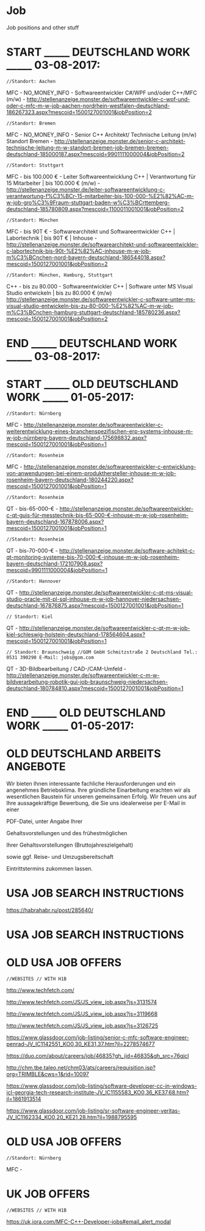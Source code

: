 # Job
Job positions and other stuff


# START _____ DEUTSCHLAND WORK  _____ 03-08-2017:

    //Standort: Aachen
MFC - NO_MONEY_INFO - Softwareentwickler C#/WPF und/oder C++/MFC (m/w) - http://stellenanzeige.monster.de/softwareentwickler-c-wpf-und-oder-c-mfc-m-w-job-aachen-nordrhein-westfalen-deutschland-186267323.aspx?mescoid=1500127001001&jobPosition=2

    //Standort: Bremen
MFC - NO_MONEY_INFO - Senior C++ Architekt/ Technische Leitung (m/w) Standort Bremen - http://stellenanzeige.monster.de/senior-c-architekt-technische-leitung-m-w-standort-bremen-job-bremen-bremen-deutschland-185000187.aspx?mescoid=9901111000004&jobPosition=2

    //Standort: Stuttgart
MFC - bis 100.000 € - Leiter Softwareentwicklung C++ | Verantwortung für 15 Mitarbeiter | bis 100.000 € (m/w) -  http://stellenanzeige.monster.de/leiter-softwareentwicklung-c-verantwortung-f%C3%BCr-15-mitarbeiter-bis-100-000-%E2%82%AC-m-w-job-gro%C3%9Fraum-stuttgart-baden-w%C3%BCrttemberg-deutschland-185780809.aspx?mescoid=1100011001001&jobPosition=2

    //Standort: München
MFC - bis 90T € - Softwarearchitekt und Softwareentwickler C++ | Labortechnik | bis 90T € | Inhouse - http://stellenanzeige.monster.de/softwarearchitekt-und-softwareentwickler-c-labortechnik-bis-90t-%E2%82%AC-inhouse-m-w-job-m%C3%BCnchen-nord-bayern-deutschland-186544018.aspx?mescoid=1500127001001&jobPosition=2

    //Standort: München, Hamburg, Stuttgart
C++ - bis zu 80.000 - Softwareentwickler C++ | Software unter MS Visual Studio entwickeln | bis zu 80.000 € (m/w)
http://stellenanzeige.monster.de/softwareentwickler-c-software-unter-ms-visual-studio-entwickeln-bis-zu-80-000-%E2%82%AC-m-w-job-m%C3%BCnchen-hamburg-stuttgart-deutschland-185780236.aspx?mescoid=1500127001001&jobPosition=2

# END _____ DEUTSCHLAND WORK  _____ 03-08-2017:


# START _____ OLD DEUTSCHLAND WORK  _____ 01-05-2017:

    //Standort: Nürnberg
MFC - http://stellenanzeige.monster.de/softwareentwickler-c-weiterentwicklung-eines-branchenspezifischen-erp-systems-inhouse-m-w-job-nürnberg-bayern-deutschland-175698832.aspx?mescoid=1500127001001&jobPosition=1

    //Standort: Rosenheim
MFC - http://stellenanzeige.monster.de/softwareentwickler-c-entwicklung-von-anwendungen-bei-einem-produkthersteller-inhouse-m-w-job-rosenheim-bayern-deutschland-180244220.aspx?mescoid=1500127001001&jobPosition=1


    //Standort: Rosenheim
QT - bis-65-000-€ - http://stellenanzeige.monster.de/softwareentwickler-c-qt-guis-für-messtechnik-bis-65-000-€-inhouse-m-w-job-rosenheim-bayern-deutschland-167878006.aspx?mescoid=1500127001001&jobPosition=1

    //Standort: Rosenheim
QT - bis-70-000-€ - http://stellenanzeige.monster.de/software-achitekt-c-qt-monitoring-systeme-bis-70-000-€-inhouse-m-w-job-rosenheim-bayern-deutschland-172107908.aspx?mescoid=9901111000004&jobPosition=1

    //Standort: Hannover
QT - http://stellenanzeige.monster.de/softwareentwickler-c-qt-ms-visual-studio-oracle-mit-pl-sql-inhouse-m-w-job-hannover-niedersachsen-deutschland-167876875.aspx?mescoid=1500127001001&jobPosition=1

    // Standort: Kiel
QT - http://stellenanzeige.monster.de/softwareentwickler-c-qt-m-w-job-kiel-schleswig-holstein-deutschland-178564604.aspx?mescoid=1500127001001&jobPosition=1

    // Standort: Braunschweig //GOM GmbH Schmitzstraße 2 Deutschland Tel.: 0531 390290 E-Mail: jobs@gom.com 
QT - 3D-Bildbearbeitung / CAD-/CAM-Umfeld - http://stellenanzeige.monster.de/softwareentwickler-c-m-w-bildverarbeitung-robotik-gui-job-braunschweig-niedersachsen-deutschland-180784810.aspx?mescoid=1500127001001&jobPosition=1

# END _____ OLD DEUTSCHLAND WORK  _____ 01-05-2017:



# OLD DEUTSCHLAND ARBEITS ANGEBOTE

Wir bieten Ihnen interessante fachliche Herausforderungen und ein angenehmes Betriebsklima. Ihre gründliche Einarbeitung erachten wir als wesentlichen Baustein für unseren gemeinsamen Erfolg. Wir freuen uns auf Ihre aussagekräftige Bewerbung, die Sie uns idealerweise 
per E-Mail in einer 

PDF-Datei, unter Angabe Ihrer 

Gehaltsvorstellungen und des frühestmöglichen 

Ihrer Gehaltsvorstellungen (Bruttojahreszielgehalt)

sowie ggf. Reise- und Umzugsbereitschaft

Eintrittstermins zukommen lassen.


# USA JOB SEARCH INSTRUCTIONS

https://habrahabr.ru/post/285640/

# USA JOB SEARCH INSTRUCTIONS



# OLD USA JOB OFFERS

    //WEBSITES // WITH H1B

http://www.techfetch.com/


http://www.techfetch.com/JS/JS_view_job.aspx?js=3131574

http://www.techfetch.com/JS/JS_view_job.aspx?js=3119668

http://www.techfetch.com/JS/JS_view_job.aspx?js=3126725



https://www.glassdoor.com/job-listing/senior-c-mfc-software-engineer-penrad-JV_IC1142551_KO0,30_KE31,37.htm?jl=2278574677

https://duo.com/about/careers/job/46835?gh_jid=46835&gh_src=76gjcl

http://chm.tbe.taleo.net/chm03/ats/careers/requisition.jsp?org=TRIMBLE&cws=1&rid=10097

https://www.glassdoor.com/job-listing/software-developer-cc-in-windows-icl-georgia-tech-research-institute-JV_IC1155583_KO0,36_KE37,68.htm?jl=1861913514

https://www.glassdoor.com/job-listing/sr-software-engineer-veritas-JV_IC1162334_KO0,20_KE21,28.htm?jl=1988795595

# OLD USA JOB OFFERS


    //Standort: Nürnberg
MFC - 

# UK JOB OFFERS

    //WEBSITES // WITH H1B

https://uk.jora.com/MFC-C++-Developer-jobs#email_alert_modal



